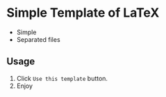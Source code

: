 # Simple Template of LaTeX

- Simple
- Separated files

## Usage

1. Click `Use this template` button.
2. Enjoy
